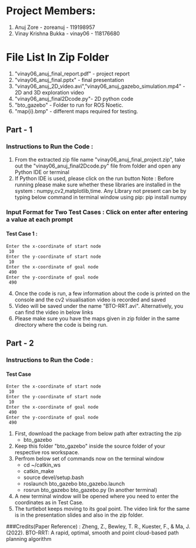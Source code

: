 # Project Members:
1. Anuj Zore - zoreanuj - 119198957
2. Vinay Krishna Bukka - vinay06 - 118176680

# File List In Zip Folder 

1. "vinay06_anuj_final_report.pdf" - project report
2. "vinay06_anuj_final.pptx" - final presentation
3. "vinay06_anuj_2D_video.avi","vinay06_anuj_gazebo_simulation.mp4" - 2D and 3D exploration video
4. "vinay06_anuj_final2Dcode.py"- 2D python code
5. "bto_gazebo" - Folder to run for ROS Noetic.
6. "map{i}.bmp" - different maps required for testing.

## Part - 1
### Instructions to Run the Code : 

1. From the extracted zip file name "vinay06_anuj_final_project.zip", take out the "vinay06_anuj_final2Dcode.py" file from folder and open any Python IDE or terminal
2. If Python IDE is used, please click on the run button
Note : Before running please make sure whether these libraries are installed in the system : numpy,cv2,matplotlib,time.
Any Library not present can be by typing below command in terminal window using pip:
       pip install numpy
       
### Input Format for Two Test Cases : Click on enter after entering a value at each prompt

#### Test Case 1 : 
	Enter the x-coordinate of start node
	 10
	Enter the y-coordinate of start node
	 10
	Enter the x-coordinate of goal node
	 490
	Enter the y-coordinate of goal node
	 490

4. Once the code is run, a few information about the code is printed on the console and the cv2 visualisation video is recorded and saved
5. Video will be saved under the name "BTO-RRT.avi". Alternatively, you can find the video in below links
6. Please make sure you have the maps given in zip folder in the same directory where the code is being run.

## Part - 2
### Instructions to Run the Code : 

#### Test Case
	Enter the x-coordinate of start node
	 10
	Enter the y-coordinate of start node
	 10
	Enter the x-coordinate of goal node
	 490
	Enter the y-coordinate of goal node
	 490
1. First, download the package from below path after extracting the zip
	* bto_gazebo
2. Keep this folder "bto_gazebo" inside the source folder of your respective ros workspace.
3. Perfrom below set of commands now on the terminal window
	* cd ~/catkin_ws
	* catkin_make
	* source devel/setup.bash
	* roslaunch bto_gazebo bto_gazebo.launch
	* rosrun bto_gazebo bto_gazebo.py (In another terminal)
4. A new terminal window will be opened where you need to enter the coordinates as in Test Case.
5. The turtlebot keeps moving to its goal point. The video link for the same is in the presentation slides and also in the zip folder.


###Credits(Paper Reference) : Zheng, Z., Bewley, T. R., Kuester, F., & Ma, J. (2022). BTO-RRT: A rapid, optimal, smooth and point cloud-based path planning algorithm
	
